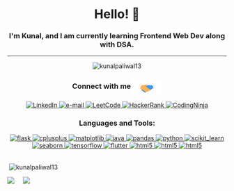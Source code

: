 <h1 align="center">Hello!  👋 
</h1> 
<h3 align="center">I'm Kunal, and I am currently learning Frontend Web Dev along with DSA.</h3>  
<hr> 
  
<!-- https://github.githubassets.com/assets/mona-loading-default-c3c7aad1282f.gif -->

 
<p align="center"> <img src="https://komarev.com/ghpvc/?username=kunalpaliwal13&label=Profile%20views&color=0e75b6&style=flat" alt="kunalpaliwal13" /> </p>
<h3 align="center">Connect with me<img align="center" src="Handshake.gif" height="33px" /></h3>
<p align="center">
  
<a href="https://linkedin.com/in/kunal-paliwal-431072237">
        <img src="https://img.shields.io/badge/linkedin-%230077B5.svg?style=for-the-badge&logo=linkedin&logoColor=white" alt="LinkedIn">
    </a>
    <a href="mailto:kunalpaliwal2003@gmail,com">
        <img src="https://img.shields.io/badge/Gmail-D14836?style=for-the-badge&logo=gmail&logoColor=white" alt="e-mail">
    </a>
    <a href="https://leetcode.com/kunalpaliwal13/">
        <img src="https://img.shields.io/badge/LeetCode-000000?style=for-the-badge&logo=LeetCode&logoColor=#d16c06" alt="LeetCode">
    </a>
    <a href="https://www.hackerrank.com/lightningilagsvb">
        <img src="https://img.shields.io/badge/-Hackerrank-2EC866?style=for-the-badge&logo=HackerRank&logoColor=white" alt="HackerRank">
    </a>
    <a href="https://www.codingninjas.com/studio/profile/5d36bb1b-8b41-4afd-a3d5-82d3bf7dc549">
        <img src="https://img.shields.io/badge/coding%20ninjas-DD6620?style=for-the-badge&logo=codingninjas&logoColor=white" alt="CodingNinja">
    </a>
    <br>
    
    

</p>

<h3 align="center">Languages and Tools:</h3>
<p align="center">
  <a href="https://flask.palletsprojects.com/" target="_blank" rel="noreferrer">
    <img src="https://www.vectorlogo.zone/logos/pocoo_flask/pocoo_flask-icon.svg" alt="flask" width = "45" height = "45"/>
  </a>
  <a href="https://www.w3schools.com/cpp/" target="_blank" rel="noreferrer">
    <img src="https://img.icons8.com/?size=48&id=TpULddJc4gTh&format=png" alt="cplusplus" width = "45" height = "45"/>
  </a>
  <a href="https://matplotlib.org/" target="_blank" rel="noreferrer">
    <img src="https://seeklogo.com/images/M/matplotlib-logo-7676870AC0-seeklogo.com.png" alt="matplotlib"  width = "45" height = "45"/>
  </a>
  <a href="https://www.java.com" target="_blank" rel="noreferrer">
    <img src="https://img.icons8.com/?size=64&id=FRRACRKRsw2s&format=png" alt="java"  width = "45" height = "45"/>
  </a>
  <a href="https://pandas.pydata.org/" target="_blank" rel="noreferrer">
    <img src="https://img.icons8.com/?size=48&id=xSkewUSqtErH&format=png" alt="pandas"  width = "45" height = "45"/>
  </a>
  <a href="https://www.python.org" target="_blank" rel="noreferrer">
    <img src="https://img.icons8.com/?size=80&id=lXPUSRCongH1&format=png" alt="python"  width = "45" height = "45"/>
  </a>
  <a href="https://scikit-learn.org/" target="_blank" rel="noreferrer">
    <img src="https://upload.wikimedia.org/wikipedia/commons/0/05/Scikit_learn_logo_small.svg" alt="scikit_learn" width = "45" height = "45"/>
  </a>
  <a href="https://seaborn.pydata.org/" target="_blank" rel="noreferrer">
    <img src="https://seaborn.pydata.org/_images/logo-mark-lightbg.svg" alt="seaborn"  width = "45" height = "45"/>
  </a>
  <a href="https://www.tensorflow.org" target="_blank" rel="noreferrer">
    <img src="https://www.vectorlogo.zone/logos/tensorflow/tensorflow-icon.svg" alt="tensorflow"  width = "45" height = "45"/>
  </a>
  <a href="https://flutter.dev/" target="_blank" rel="noreferrer">
    <img src="https://img.icons8.com/?size=48&id=7I3BjCqe9rjG&format=png" alt="flutter"  width = "45" height = "45"/>
  </a>
  <a href="https://www.w3schools.com/css/default.asp" target="_blank" rel="noreferrer">
    <img src="https://www.svgrepo.com/show/452185/css-3.svg" alt="html5"  width = "45" height = "45"/>
  </a>
  
  <a href="https://www.w3schools.com/html/html_intro.asp" target="_blank" rel="noreferrer">
    <img src="https://www.svgrepo.com/show/452228/html-5.svg" alt="html5"  width = "45" height = "45"/>
  </a>
  <a href="https://react.dev/learn" target="_blank" rel="noreferrer">
    <img src="https://github.com/kunalpaliwal13/kunalpaliwal13/assets/143526414/b01f7057-c498-43c2-ae56-3547d85d1806" alt="html5"  width = "45" height = "45"/>
  </a>
  
  <br>
</p>









        
</p>

<p><br>&nbsp;<img align="center" src="https://github-readme-stats.vercel.app/api?username=kunalpaliwal13&show_icons=true&locale=en" alt="kunalpaliwal13" /></p>

<img src="https://github-readme-stats.vercel.app/api/top-langs/?username=kunalpaliwal13&layout=compact">
</a>
&nbsp;
&nbsp;
<img src="http://github-readme-streak-stats.herokuapp.com?user=kunalpaliwal13&theme=dark&background=000000" />  </a>
